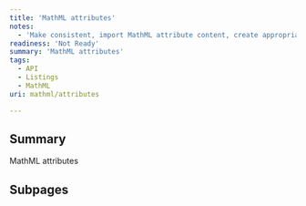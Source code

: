```yaml
---
title: 'MathML attributes'
notes:
  - 'Make consistent, import MathML attribute content, create appropriate SMW Form, and create pages based on it.'
readiness: 'Not Ready'
summary: 'MathML attributes'
tags:
  - API
  - Listings
  - MathML
uri: mathml/attributes

---
```

## Summary

MathML attributes

## Subpages
